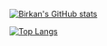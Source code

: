 [![Birkan's GitHub stats](https://github-readme-stats.vercel.app/api?username=birkancelik18&theme=github_dark)](https://github.com/birkancelik18/github-readme-stats)

[![Top Langs](https://github-readme-stats.vercel.app/api/top-langs/?username=birkancelik18&theme=github_dark&layout=compact&langs_count=10)](https://github.com/anuraghazra/github-readme-stats)
